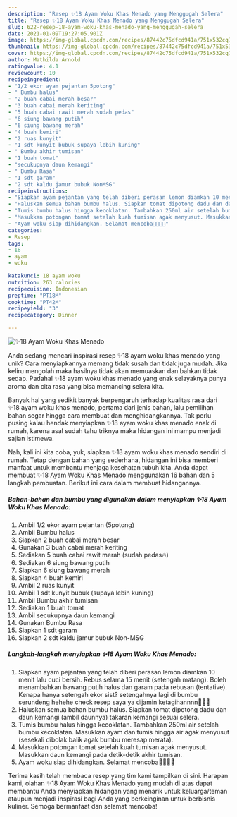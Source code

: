 ```yaml
---
description: "Resep ✨18 Ayam Woku Khas Menado yang Menggugah Selera"
title: "Resep ✨18 Ayam Woku Khas Menado yang Menggugah Selera"
slug: 622-resep-18-ayam-woku-khas-menado-yang-menggugah-selera
date: 2021-01-09T19:27:05.901Z
image: https://img-global.cpcdn.com/recipes/87442c75dfcd941a/751x532cq70/✨18-ayam-woku-khas-menado-foto-resep-utama.jpg
thumbnail: https://img-global.cpcdn.com/recipes/87442c75dfcd941a/751x532cq70/✨18-ayam-woku-khas-menado-foto-resep-utama.jpg
cover: https://img-global.cpcdn.com/recipes/87442c75dfcd941a/751x532cq70/✨18-ayam-woku-khas-menado-foto-resep-utama.jpg
author: Mathilda Arnold
ratingvalue: 4.1
reviewcount: 10
recipeingredient:
- "1/2 ekor ayam pejantan 5potong"
- " Bumbu halus"
- "2 buah cabai merah besar"
- "3 buah cabai merah keriting"
- "5 buah cabai rawit merah sudah pedas"
- "6 siung bawang putih"
- "6 siung bawang merah"
- "4 buah kemiri"
- "2 ruas kunyit"
- "1 sdt kunyit bubuk supaya lebih kuning"
- " Bumbu akhir tumisan"
- "1 buah tomat"
- "secukupnya daun kemangi"
- " Bumbu Rasa"
- "1 sdt garam"
- "2 sdt kaldu jamur bubuk NonMSG"
recipeinstructions:
- "Siapkan ayam pejantan yang telah diberi perasan lemon diamkan 10 menit lalu cuci bersih. Rebus selama 15 menit (setengah matang). Boleh menambahkan bawang putih halus dan garam pada rebusan (tentative). Kenapa hanya setengah ekor sist? setengahnya lagi di bumbu serundeng hehehe check resep saya ya dijamin ketagihannnn🥳🥳🥳"
- "Haluskan semua bahan bumbu halus. Siapkan tomat dipotong dadu dan daun kemangi (ambil daunnya) takaran kemangi sesuai selera."
- "Tumis bumbu halus hingga kecoklatan. Tambahkan 250ml air setelah bumbu kecoklatan. Masukkan ayam dan tumis hingga air agak menyusut (sesekali dibolak balik agak bumbu meresap merata)."
- "Masukkan potongan tomat setelah kuah tumisan agak menyusut. Masukkan daun kemangi pada detik-detik akhir tumisan."
- "Ayam woku siap dihidangkan. Selamat mencoba🥳🥳🥳🥳"
categories:
- Resep
tags:
- 18
- ayam
- woku

katakunci: 18 ayam woku 
nutrition: 263 calories
recipecuisine: Indonesian
preptime: "PT18M"
cooktime: "PT42M"
recipeyield: "3"
recipecategory: Dinner

---
```



![✨18 Ayam Woku Khas Menado](https://img-global.cpcdn.com/recipes/87442c75dfcd941a/751x532cq70/✨18-ayam-woku-khas-menado-foto-resep-utama.jpg)

Anda sedang mencari inspirasi resep ✨18 ayam woku khas menado yang unik? Cara menyiapkannya memang tidak susah dan tidak juga mudah. Jika keliru mengolah maka hasilnya tidak akan memuaskan dan bahkan tidak sedap. Padahal ✨18 ayam woku khas menado yang enak selayaknya punya aroma dan cita rasa yang bisa memancing selera kita.



Banyak hal yang sedikit banyak berpengaruh terhadap kualitas rasa dari ✨18 ayam woku khas menado, pertama dari jenis bahan, lalu pemilihan bahan segar hingga cara membuat dan menghidangkannya. Tak perlu pusing kalau hendak menyiapkan ✨18 ayam woku khas menado enak di rumah, karena asal sudah tahu triknya maka hidangan ini mampu menjadi sajian istimewa.


Nah, kali ini kita coba, yuk, siapkan ✨18 ayam woku khas menado sendiri di rumah. Tetap dengan bahan yang sederhana, hidangan ini bisa memberi manfaat untuk membantu menjaga kesehatan tubuh kita. Anda dapat membuat ✨18 Ayam Woku Khas Menado menggunakan 16 bahan dan 5 langkah pembuatan. Berikut ini cara dalam membuat hidangannya.

<!--inarticleads1-->

##### Bahan-bahan dan bumbu yang digunakan dalam menyiapkan ✨18 Ayam Woku Khas Menado:

1. Ambil 1/2 ekor ayam pejantan (5potong)
1. Ambil  Bumbu halus
1. Siapkan 2 buah cabai merah besar
1. Gunakan 3 buah cabai merah keriting
1. Sediakan 5 buah cabai rawit merah (sudah pedas🔥)
1. Sediakan 6 siung bawang putih
1. Siapkan 6 siung bawang merah
1. Siapkan 4 buah kemiri
1. Ambil 2 ruas kunyit
1. Ambil 1 sdt kunyit bubuk (supaya lebih kuning)
1. Ambil  Bumbu akhir tumisan
1. Sediakan 1 buah tomat
1. Ambil secukupnya daun kemangi
1. Gunakan  Bumbu Rasa
1. Siapkan 1 sdt garam
1. Siapkan 2 sdt kaldu jamur bubuk Non-MSG




<!--inarticleads2-->

##### Langkah-langkah menyiapkan ✨18 Ayam Woku Khas Menado:

1. Siapkan ayam pejantan yang telah diberi perasan lemon diamkan 10 menit lalu cuci bersih. Rebus selama 15 menit (setengah matang). Boleh menambahkan bawang putih halus dan garam pada rebusan (tentative). Kenapa hanya setengah ekor sist? setengahnya lagi di bumbu serundeng hehehe check resep saya ya dijamin ketagihannnn🥳🥳🥳
1. Haluskan semua bahan bumbu halus. Siapkan tomat dipotong dadu dan daun kemangi (ambil daunnya) takaran kemangi sesuai selera.
1. Tumis bumbu halus hingga kecoklatan. Tambahkan 250ml air setelah bumbu kecoklatan. Masukkan ayam dan tumis hingga air agak menyusut (sesekali dibolak balik agak bumbu meresap merata).
1. Masukkan potongan tomat setelah kuah tumisan agak menyusut. Masukkan daun kemangi pada detik-detik akhir tumisan.
1. Ayam woku siap dihidangkan. Selamat mencoba🥳🥳🥳🥳




Terima kasih telah membaca resep yang tim kami tampilkan di sini. Harapan kami, olahan ✨18 Ayam Woku Khas Menado yang mudah di atas dapat membantu Anda menyiapkan hidangan yang menarik untuk keluarga/teman ataupun menjadi inspirasi bagi Anda yang berkeinginan untuk berbisnis kuliner. Semoga bermanfaat dan selamat mencoba!
